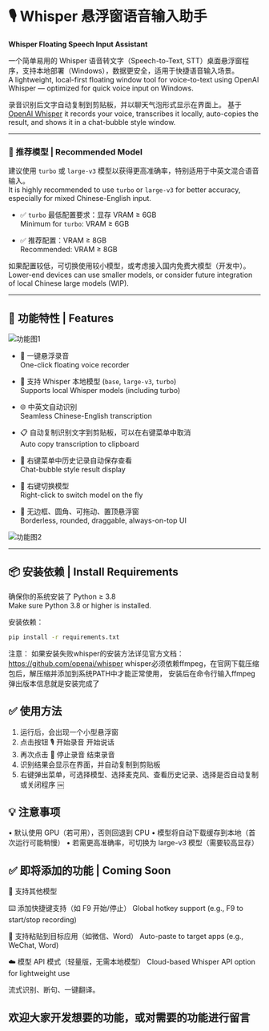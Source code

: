 # 🎙️ Whisper 悬浮窗语音输入助手  
**Whisper Floating Speech Input Assistant**

一个简单易用的 Whisper 语音转文字（Speech-to-Text, STT）桌面悬浮窗程序，支持本地部署（Windows），数据更安全，适用于快捷语音输入场景。  
A lightweight, local-first floating window tool for voice-to-text using OpenAI Whisper — optimized for quick voice input on Windows.

录音识别后文字自动复制到剪贴板，并以聊天气泡形式显示在界面上。  基于 [OpenAI Whisper](https://github.com/openai/whisper)
it records your voice, transcribes it locally, auto-copies the result, and shows it in a chat-bubble style window.

---

### 🚀 推荐模型 | Recommended Model

建议使用 `turbo` 或 `large-v3` 模型以获得更高准确率，特别适用于中英文混合语音输入。  
It is highly recommended to use `turbo` or `large-v3` for better accuracy, especially for mixed Chinese-English input.

- ✅ `turbo` 最低配置要求：显存 VRAM ≥ 6GB  
  Minimum for `turbo`: VRAM ≥ 6GB

- ✅ 推荐配置：VRAM ≥ 8GB  
  Recommended: VRAM ≥ 8GB

如果配置较低，可切换使用较小模型，或考虑接入国内免费大模型（开发中）。  
Lower-end devices can use smaller models, or consider future integration of local Chinese large models (WIP).

---

## 🎯 功能特性 | Features

![功能图1](https://github.com/user-attachments/assets/805b7edc-8c0d-417d-a9e7-c3dfee018605)

- 🎤 一键悬浮录音  
  One-click floating voice recorder

- 🧠 支持 Whisper 本地模型 (`base`, `large-v3`, `turbo`)  
  Supports local Whisper models (including turbo)

- 🌐 中英文自动识别  
  Seamless Chinese-English transcription

- 📋 自动复制识别文字到剪贴板，可以在右键菜单中取消  
  Auto copy transcription to clipboard

- 💬 右键菜单中历史记录自动保存查看  
  Chat-bubble style result display

- 🧩 右键切换模型  
  Right-click to switch model on the fly

- 🌈 无边框、圆角、可拖动、置顶悬浮窗  
  Borderless, rounded, draggable, always-on-top UI

![功能图2](https://github.com/user-attachments/assets/274580f7-42c2-4e82-8be5-b1167c2c1792)

---

## 📦 安装依赖 | Install Requirements

确保你的系统安装了 Python ≥ 3.8  
Make sure Python 3.8 or higher is installed.

安装依赖：

```bash
pip install -r requirements.txt
```
注意：
如果安装失败whisper的安装方法详见官方文档：https://github.com/openai/whisper
whisper必须依赖ffmpeg，在官网下载压缩包后，解压缩并添加到系统PATH中才能正常使用，
安装后在命令行输入ffmpeg弹出版本信息就是安装完成了

## ✅ 使用方法

1. 运行后，会出现一个小型悬浮窗
2. 点击按钮 🎙️ 开始录音 开始说话
3. 再次点击 🛑 停止录音 结束录音
4. 识别结果会显示在界面，并自动复制到剪贴板
5. 右键弹出菜单，可选择模型、选择麦克风、查看历史记录、选择是否自动复制或关闭程序
￼
## 💡 注意事项
• 默认使用 GPU（若可用），否则回退到 CPU
• 模型将自动下载缓存到本地（首次运行可能稍慢）
• 若需更高准确率，可切换为 large-v3 模型（需要较高显存）

## ✅ 即将添加的功能 | Coming Soon
🧠 支持其他模型

⌨️ 添加快捷键支持（如 F9 开始/停止）
Global hotkey support (e.g., F9 to start/stop recording)

📌 支持粘贴到目标应用（如微信、Word）
Auto-paste to target apps (e.g., WeChat, Word)


☁️ 模型 API 模式（轻量版，无需本地模型）
Cloud-based Whisper API option for lightweight use

流式识别、断句、一键翻译。
## 欢迎大家开发想要的功能，或对需要的功能进行留言
